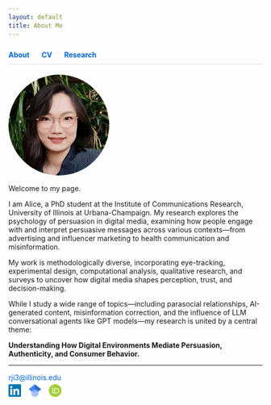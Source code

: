 ```yaml
---
layout: default
title: About Me
---
```

<nav style="padding: 10px 0; border-bottom: 1px solid #ddd; margin-bottom: 20px;">
  <a href="/" style="margin-right: 20px; text-decoration: none; color: #0366d6; font-weight: bold;">About</a>
  <a href="/cv" style="margin-right: 20px; text-decoration: none; color: #0366d6; font-weight: bold;">CV</a>
  <a href="/research" style="text-decoration: none; color: #0366d6; font-weight: bold;">Research</a>
</nav>

<img src="/assets/avatar.jpg" width="200" style="border-radius: 100px;">

Welcome to my page.

I am Alice, a PhD student at the Institute of Communications Research, University of Illinois at Urbana-Champaign. My research explores the psychology of persuasion in digital media, examining how people engage with and interpret persuasive messages across various contexts—from advertising and influencer marketing to health communication and misinformation.

My work is methodologically diverse, incorporating eye-tracking, experimental design, computational analysis, qualitative research, and surveys to uncover how digital media shapes perception, trust, and decision-making. 

While I study a wide range of topics—including parasocial relationships, AI-generated content, misinformation correction, and the influence of LLM conversational agents like GPT models—my research is united by a central theme: 

**Understanding How Digital Environments Mediate Persuasion, Authenticity, and Consumer Behavior.**

---
<p style="margin-top: 15px; margin-bottom: 5px;">
  <a href="mailto:rji3@illinois.edu" style="text-decoration: none; color: #0366d6;" onmouseover="this.style.color='#0366d6'; this.style.textDecoration='none';" onmouseout="this.style.color='#0366d6'; this.style.textDecoration='none';">rji3@illinois.edu</a>
</p>


<div style="display: flex; gap: 15px; align-items: center;">
  <a href="https://www.linkedin.com/in/alice-ji-8a4b2a161/" target="_blank">
    <img src="assets/LinkedIn.png" alt="LinkedIn" width="25" height="25">
  </a>
  <a href="https://scholar.google.com/citations?hl=en&user=CVlgqCAAAAAJ" target="_blank">
    <img src="assets/GoogleScholarLogo.png" alt="Google Scholar" width="25" height="25">
  </a>
  <a href="https://orcid.org/0009-0009-3730-8272" target="_blank">
    <img src="assets/ORCID.png" alt="ORCID" width="25" height="25">
  </a>
</div>



